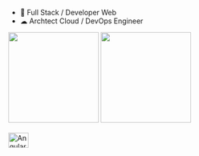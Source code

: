 
- 🌱 Full Stack / Developer Web
- ☁  Archtect Cloud / DevOps Engineer


<div>
<img height="180em" src="https://github-readme-stats.vercel.app/api?username=Devopscomputer&theme=dark&show_icons=true" />
<img height="180em" src="https://github-readme-stats.vercel.app/api/top-langs/?username=iuricode&hide=html&layout=compact&theme=dark" />
                        
</div>
<div style="display: inline_block"><br>
<img align="center" alt="AngularJS" height="30" width="40" src"https://github.com/devicons/devicon/blob/master/icons/angularjs/angularjs-original-wordmark.svg">
